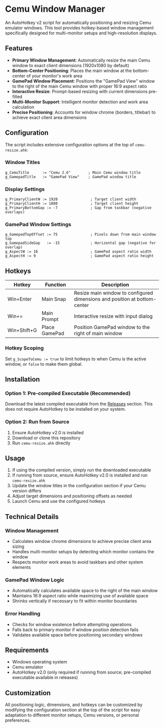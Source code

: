# Cemu Window Manager

An AutoHotkey v2 script for automatically positioning and resizing Cemu emulator windows. This tool provides hotkey-based window management specifically designed for multi-monitor setups and high-resolution displays.

## Features

- **Primary Window Management**: Automatically resize the main Cemu window to exact client dimensions (1920x1080 by default)
- **Bottom-Center Positioning**: Places the main window at the bottom-center of your monitor's work area
- **GamePad Window Placement**: Positions the "GamePad View" window to the right of the main Cemu window with proper 16:9 aspect ratio
- **Interactive Resize**: Prompt-based resizing with current dimensions pre-filled
- **Multi-Monitor Support**: Intelligent monitor detection and work area calculation
- **Precise Positioning**: Accounts for window chrome (borders, titlebar) to achieve exact client area dimensions

## Configuration

The script includes extensive configuration options at the top of `cemu-resize.ahk`:

### Window Titles
```autohotkey
g_CemuTitle      := "Cemu 2.6"        ; Main Cemu window title
g_GamepadTitle   := "GamePad View"    ; GamePad window title
```

### Display Settings
```autohotkey
g_PrimaryClientW := 1920               ; Target client width
g_PrimaryClientH := 1080               ; Target client height
g_PrimaryBottomGap := -7               ; Gap from taskbar (negative overlaps)
```

### GamePad Window Settings
```autohotkey
g_GamepadTopOffset := 75               ; Pixels down from main window top
g_GamepadSideGap   := -15              ; Horizontal gap (negative for overlap)
g_AspectW := 16                        ; GamePad aspect ratio width
g_AspectH := 9                         ; GamePad aspect ratio height
```

## Hotkeys

| Hotkey | Function | Description |
|--------|----------|-------------|
| Win+Enter | Main Snap | Resize main window to configured dimensions and position at bottom-center |
| Win+= | Main Prompt | Interactive resize with input dialog |
| Win+Shift+G | Place GamePad | Position GamePad window to the right of main window |

### Hotkey Scoping
Set `g_ScopeToCemu := true` to limit hotkeys to when Cemu is the active window, or `false` to make them global.

## Installation

### Option 1: Pre-compiled Executable (Recommended)
Download the latest compiled executable from the [Releases](../../releases) section. This does not require AutoHotkey to be installed on your system.

### Option 2: Run from Source
1. Ensure AutoHotkey v2.0 is installed
2. Download or clone this repository
3. Run `cemu-resize.ahk` directly

## Usage

1. If using the compiled version, simply run the downloaded executable
2. If running from source, ensure AutoHotkey v2.0 is installed and run `cemu-resize.ahk`
3. Update the window titles in the configuration section if your Cemu version differs
4. Adjust target dimensions and positioning offsets as needed
5. Launch Cemu and use the configured hotkeys

## Technical Details

### Window Management
- Calculates window chrome dimensions to achieve precise client area sizing
- Handles multi-monitor setups by detecting which monitor contains the window
- Respects monitor work areas to avoid taskbars and other system elements

### GamePad Window Logic
- Automatically calculates available space to the right of the main window
- Maintains 16:9 aspect ratio while maximizing use of available space
- Shrinks vertically if necessary to fit within monitor boundaries

### Error Handling
- Checks for window existence before attempting operations
- Falls back to primary monitor if window position detection fails
- Validates available space before positioning secondary windows

## Requirements

- Windows operating system
- Cemu emulator
- AutoHotkey v2.0 (only required if running from source; pre-compiled executable available in releases)

## Customization

All positioning logic, dimensions, and hotkeys can be customized by modifying the configuration section at the top of the script for easy adaptation to different monitor setups, Cemu versions, or personal preferences.
